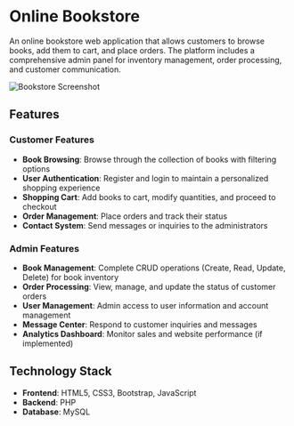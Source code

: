 # Online Bookstore

An online bookstore web application that allows customers to browse books, add them to cart, and place orders. The platform includes a comprehensive admin panel for inventory management, order processing, and customer communication.

![Bookstore Screenshot](https://github.com/param-chandarana/bookstore/raw/main/screenshots/homepage.png)

## Features

### Customer Features
- **Book Browsing**: Browse through the collection of books with filtering options
- **User Authentication**: Register and login to maintain a personalized shopping experience
- **Shopping Cart**: Add books to cart, modify quantities, and proceed to checkout
- **Order Management**: Place orders and track their status
- **Contact System**: Send messages or inquiries to the administrators

### Admin Features
- **Book Management**: Complete CRUD operations (Create, Read, Update, Delete) for book inventory
- **Order Processing**: View, manage, and update the status of customer orders
- **User Management**: Admin access to user information and account management
- **Message Center**: Respond to customer inquiries and messages
- **Analytics Dashboard**: Monitor sales and website performance (if implemented)

## Technology Stack

- **Frontend**: HTML5, CSS3, Bootstrap, JavaScript
- **Backend**: PHP
- **Database**: MySQL
